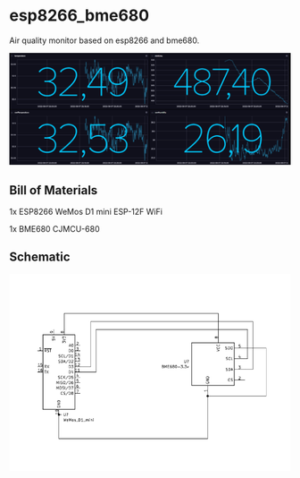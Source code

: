 # esp8266_bme680
Air quality monitor based on esp8266 and bme680.

![alt text](https://github.com/dawmro/esp8266_bme680/blob/main/images/data_on_dashboard.PNG?raw=true)


## Bill of Materials

1x ESP8266 WeMos D1 mini ESP-12F WiFi

1x BME680 CJMCU-680


## Schematic
![alt text](https://github.com/dawmro/esp8266_bme680/blob/main/schematic/esp8266_bme680.PNG?raw=true)
